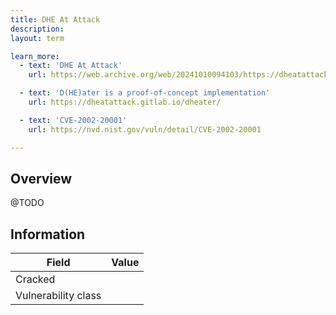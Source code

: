 ```yaml
---
title: DHE At Attack
description:
layout: term

learn_more:
  - text: 'DHE At Attack'
    url: https://web.archive.org/web/20241010094103/https://dheatattack.com/

  - text: 'D(HE)ater is a proof-of-concept implementation'
    url: https://dheatattack.gitlab.io/dheater/

  - text: 'CVE-2002-20001'
    url: https://nvd.nist.gov/vuln/detail/CVE-2002-20001

---
```


## Overview

@TODO

## Information

| Field               | Value |
|---------------------|-------|
| Cracked             |       |
| Vulnerability class |       |
